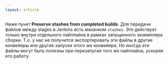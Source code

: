 ```yaml
---
layout: article
---
```

Ниже пункт **Preserve stashes from completed builds**. Для передачи файлов между stages в Jenkins есть механизм `stashes`. Это действует только внутри отдельного пайплайна в рамках запущенного экземпляра сборки. Т.о. у нас не получится экспортировать эти файлы в другие конвейеры или другие запуски этого же конвейера. Но иногда эти файлы могут быть полезны при перезапуске того же пайплайна, ускоряя его работу.
